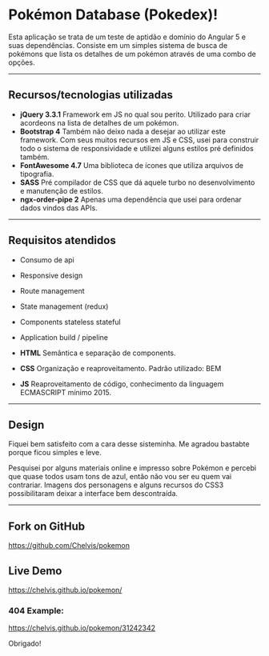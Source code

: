 # Pokémon Database (Pokedex)!

Esta aplicação se trata de um teste de aptidão e domínio do Angular 5 e suas dependências. Consiste em um simples sistema de busca de pokémons que lista os detalhes de um pokémon através de uma combo de opções.

---

## Recursos/tecnologias utilizadas

- **jQuery 3.3.1**
Framework em JS no qual sou perito. Utilizado para criar acordeons na lista de detalhes de um pokémon.
- **Bootstrap 4**
Também não deixo nada a desejar ao utilizar este framework. Com seus muitos recursos em JS e CSS, usei para construir todo o sistema de responsividade e utilizei alguns estilos pré definidos também.
- **FontAwesome 4.7**
Uma biblioteca de ícones que utiliza arquivos de tipografia.
- **SASS**
Pré compilador de CSS que dá aquele turbo no desenvolvimento e manutenção de estilos.
- **ngx-order-pipe 2**
Apenas uma dependência que usei para ordenar dados vindos das APIs.

---

## Requisitos atendidos

- Consumo de api
- Responsive design
- Route management
- State management (redux)
- Components stateless stateful
- Application build / pipeline

- **HTML**
Semântica e separação de components.

- **CSS**
Organização e reaproveitamento.
Padrão utilizado: BEM

- **JS**
Reaproveitamento de código, conhecimento da linguagem ECMASCRIPT mínimo 2015.

---

## Design

Fiquei bem satisfeito com a cara desse sisteminha. Me agradou bastabte porque ficou simples e leve.

Pesquisei por alguns materiais online e impresso sobre Pokémon e percebi que quase todos usam tons de azul, então não vou ser eu quem vai contrariar. Imagens dos personagens e alguns recursos do CSS3 possibilitaram deixar a interface bem descontraída.

---

## Fork on GitHub

https://github.com/Chelvis/pokemon

## Live Demo

https://chelvis.github.io/pokemon/

### 404 Example:

https://chelvis.github.io/pokemon/31242342

Obrigado!
